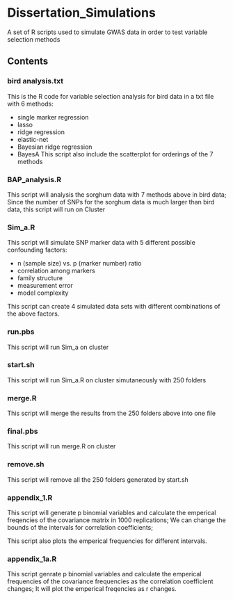 # Dissertation_Simulations
A set of R scripts used to simulate GWAS data in order to test variable selection methods

## Contents
### bird analysis.txt

This is the R code for variable selection analysis for bird data in a txt file with 6 methods:
* single marker regression
* lasso
* ridge regression
* elastic-net
* Bayesian ridge regression
* BayesA
This script also include the scatterplot for orderings of the 7 methods
### BAP_analysis.R
This script will analysis the sorghum data with 7 methods above in bird data;
Since the number of SNPs for the sorghum data is much larger than bird data, this script will run on Cluster

### Sim_a.R
This script will simulate SNP marker data with 5 different possible confounding factors:
* n (sample size) vs. p (marker number) ratio
* correlation among markers
* family structure
* measurement error
* model complexity

This script can create 4 simulated data sets with different combinations of the above factors.

### run.pbs
This script will run Sim_a on cluster
### start.sh
This script will run Sim_a.R on cluster simutaneously with 250 folders
### merge.R
This script will merge the results from the 250 folders above into one file
### final.pbs
This script will run merge.R on cluster
### remove.sh
This script will remove all the 250 folders generated by start.sh

### appendix_1.R
This script will generate p binomial variables and calculate the emperical freqencies of the covariance matrix in 1000 replications;
We can change the bounds of the intervals for correlation coefficients;

This script also plots the emperical frequencies for different intervals.

### appendix_1a.R
This script genrate p binomial variables and calculate the emperical frequencies of the covariance frequencies as the correlation coefficient changes; It will plot the emperical freqencies as r changes.

